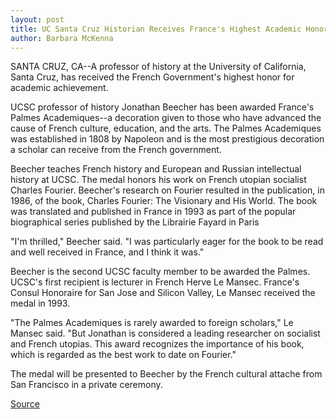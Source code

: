 ```yaml
---
layout: post
title: UC Santa Cruz Historian Receives France's Highest Academic Honor
author: Barbara McKenna
---
```


SANTA CRUZ, CA--A professor of history at the University of California, Santa Cruz, has received the French Government's highest honor for academic achievement.

UCSC professor of history Jonathan Beecher has been awarded France's Palmes Academiques--a decoration given to those who have advanced the cause of French culture, education, and the arts. The Palmes Academiques was established in 1808 by Napoleon and is the most prestigious decoration a scholar can receive from the French government.

Beecher teaches French history and European and Russian intellectual history at UCSC. The medal honors his work on French utopian socialist Charles Fourier. Beecher's research on Fourier resulted in the publication, in 1986, of the book, Charles Fourier: The Visionary and His World. The book was translated and published in France in 1993 as part of the popular biographical series published by the Librairie Fayard in Paris

"I'm thrilled," Beecher said. "I was particularly eager for the book to be read and well received in France, and I think it was."

Beecher is the second UCSC faculty member to be awarded the Palmes. UCSC's first recipient is lecturer in French Herve Le Mansec. France's Consul Honoraire for San Jose and Silicon Valley, Le Mansec received the medal in 1993.

"The Palmes Academiques is rarely awarded to foreign scholars," Le Mansec said. "But Jonathan is considered a leading researcher on socialist and French utopias. This award recognizes the importance of his book, which is regarded as the best work to date on Fourier."

The medal will be presented to Beecher by the French cultural attache from San Francisco in a private ceremony.

[Source](http://www1.ucsc.edu/news_events/press_releases/archive/97-98/04-98/041698-UCSC_historian_rece.html "Permalink to 041698-UCSC_historian_rece")
